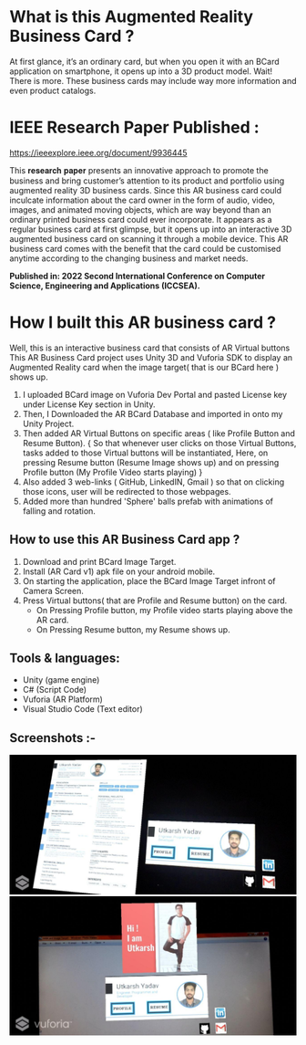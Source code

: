 

# What is this Augmented Reality Business Card ?
At first glance, it’s an ordinary card, but when you open it with an BCard application on smartphone,
it opens up into a 3D product model. 
Wait! There is more. These business cards may include way more information and even product catalogs.

# IEEE Research Paper Published :
https://ieeexplore.ieee.org/document/9936445

This 𝐫𝐞𝐬𝐞𝐚𝐫𝐜𝐡 𝐩𝐚𝐩𝐞𝐫 presents an innovative approach to promote the business and bring customer’s attention to its product and portfolio using augmented reality 3D business cards. Since this AR business card could inculcate information about the card owner in the form of audio, video, images, and animated moving objects, which are way beyond than an ordinary printed business card could ever incorporate. It appears as a regular business card at first glimpse, but it opens up into an interactive 3D augmented business card on scanning it through a mobile device. This AR business card comes with the benefit that the card could be customised anytime according to the changing business and market needs.

**Published in: 2022 Second International Conference on Computer Science, Engineering and Applications (ICCSEA).**

# How I built this AR business card ?

Well, this is an interactive business card that consists of AR Virtual buttons
This AR Business Card project uses Unity 3D and Vuforia SDK to display an Augmented Reality card when
the image target( that is our BCard here ) shows up. 

1) I uploaded BCard image on Vuforia Dev Portal and pasted License key under License Key section in Unity.
2) Then, I Downloaded the AR BCard Database and imported in onto my Unity Project.
3) Then added AR Virtual Buttons on specific areas ( like Profile Button and Resume Button).
   { So that whenever user clicks on those Virtual Buttons, tasks added to those Virtual buttons will be instantiated,
     Here, on pressing Resume button (Resume Image shows up)
     and on pressing Profile button (My Profile Video starts playing)
   }
 4) Also added 3 web-links ( GitHub, LinkedIN, Gmail ) so that on clicking those icons, user will be redirected to those webpages.
 5) Added more than hundred 'Sphere' balls prefab with animations of falling and rotation.

## How to use this AR Business Card app ?
  1. Download and print BCard Image Target.  
  2. Install (AR Card v1) apk file on your android mobile.
  3. On starting the application, place the BCard Image Target infront of Camera Screen.
  4. Press Virtual buttons( that are Profile and Resume button) on the card.
     - On Pressing Profile button, my Profile video starts playing above the AR card.
     - On Pressing Resume button, my Resume shows up.
  
## Tools & languages:
- Unity (game engine)
- C# (Script Code)
- Vuforia (AR Platform)
- Visual Studio Code (Text editor)

## Screenshots :-

<img src="https://github.com/utkarsh-yadav1231/Augmented-Reality/blob/master/AR%20Business%20Card/Screenshots/Bcard%20(8).jpg" alt="SS 1"/>

<img src="https://github.com/utkarsh-yadav1231/Augmented-Reality/blob/master/AR%20Business%20Card/Screenshots/BCard%20(Profile).jpg" alt="SS 2"/>
